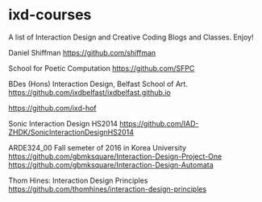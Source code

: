 # ixd-courses
A list of Interaction Design and Creative Coding Blogs and Classes. Enjoy!

Daniel Shiffman
https://github.com/shiffman

School for Poetic Computation
https://github.com/SFPC

BDes (Hons) Interaction Design, Belfast School of Art.
https://github.com/ixdbelfast/ixdbelfast.github.io


https://github.com/ixd-hof

Sonic Interaction Design HS2014
https://github.com/IAD-ZHDK/SonicInteractionDesignHS2014

ARDE324_00 Fall semeter of 2016 in Korea University
https://github.com/gbmksquare/Interaction-Design-Project-One
https://github.com/gbmksquare/Interaction-Design-Automata

Thom Hines: Interaction Design Principles
https://github.com/thomhines/interaction-design-principles
